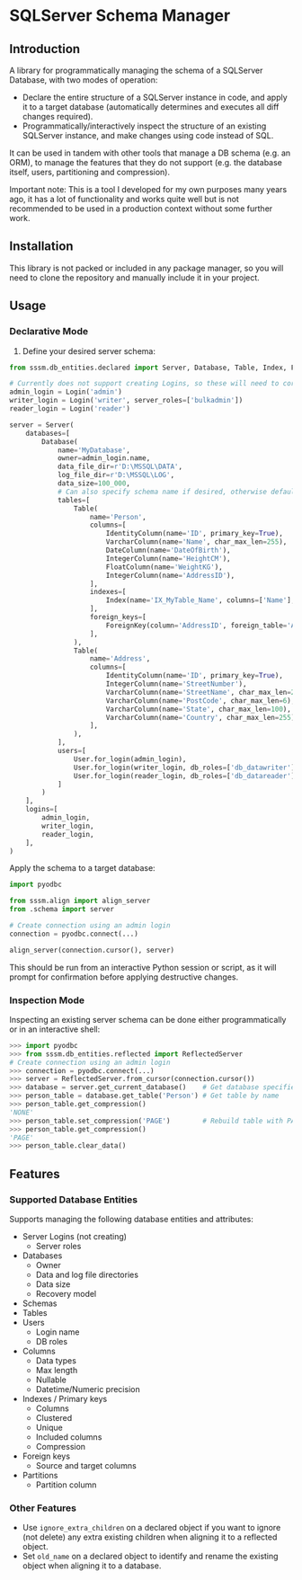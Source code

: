 # SQLServer Schema Manager


## Introduction

A library for programmatically managing the schema of a SQLServer Database, with two modes of operation:
* Declare the entire structure of a SQLServer instance in code, and apply it to a target database (automatically determines and executes all diff changes required).
* Programmatically/interactively inspect the structure of an existing SQLServer instance, and make changes using code instead of SQL.

It can be used in tandem with other tools that manage a DB schema (e.g. an ORM), to manage the features that they do not support (e.g. the database itself, users, partitioning and compression).

Important note: This is a tool I developed for my own purposes many years ago, it has a lot of functionality and works quite well but is not recommended to be used in a production context without some further work. 

## Installation

This library is not packed or included in any package manager, so you will need to clone the repository and manually include it in your project. 

## Usage

### Declarative Mode

1. Define your desired server schema:

```python
from sssm.db_entities.declared import Server, Database, Table, Index, ForeignKey, Login, IntegerColumn, VarcharColumn, DateColumn, IdentityColumn, FloatColumn, User

# Currently does not support creating Logins, so these will need to correspond to ones already existing on the server
admin_login = Login('admin')
writer_login = Login('writer', server_roles=['bulkadmin'])
reader_login = Login('reader')

server = Server(
    databases=[
        Database(
            name='MyDatabase',
            owner=admin_login.name,
            data_file_dir=r'D:\MSSQL\DATA',
            log_file_dir=r'D:\MSSQL\LOG',
            data_size=100_000,
            # Can also specify schema name if desired, otherwise default "db" is used
            tables=[
                Table(
                    name='Person',
                    columns=[
                        IdentityColumn(name='ID', primary_key=True),
                        VarcharColumn(name='Name', char_max_len=255),
                        DateColumn(name='DateOfBirth'),
                        IntegerColumn(name='HeightCM'),
                        FloatColumn(name='WeightKG'),
                        IntegerColumn(name='AddressID'),
                    ],
                    indexes=[
                        Index(name='IX_MyTable_Name', columns=['Name'], compression='PAGE'),
                    ],
                    foreign_keys=[
                        ForeignKey(column='AddressID', foreign_table='Address', foreign_column='ID'),
                    ],
                ),
                Table(
                    name='Address',
                    columns=[
                        IdentityColumn(name='ID', primary_key=True),
                        IntegerColumn(name='StreetNumber'),
                        VarcharColumn(name='StreetName', char_max_len=255),
                        VarcharColumn(name='PostCode', char_max_len=6),
                        VarcharColumn(name='State', char_max_len=100),
                        VarcharColumn(name='Country', char_max_len=255),
                    ],
                ),
            ],
            users=[
                User.for_login(admin_login),                    
                User.for_login(writer_login, db_roles=['db_datawriter']),   
                User.for_login(reader_login, db_roles=['db_datareader']),
            ]
        )
    ],
    logins=[
        admin_login,
        writer_login,
        reader_login,
    ],
)
```

Apply the schema to a target database:

```python
import pyodbc

from sssm.align import align_server
from .schema import server

# Create connection using an admin login
connection = pyodbc.connect(...)

align_server(connection.cursor(), server)
```

This should be run from an interactive Python session or script, as it will prompt for confirmation before applying destructive changes.

### Inspection Mode

Inspecting an existing server schema can be done either programmatically or in an interactive shell:

```python
>>> import pyodbc
>>> from sssm.db_entities.reflected import ReflectedServer
# Create connection using an admin login
>>> connection = pyodbc.connect(...)
>>> server = ReflectedServer.from_cursor(connection.cursor())
>>> database = server.get_current_database()    # Get database specified in connection
>>> person_table = database.get_table('Person') # Get table by name
>>> person_table.get_compression()
'NONE'
>>> person_table.set_compression('PAGE')        # Rebuild table with PAGE compression
>>> person_table.get_compression()
'PAGE'
>>> person_table.clear_data()

```

## Features

### Supported Database Entities

Supports managing the following database entities and attributes:
* Server Logins (not creating)
  * Server roles 
* Databases
  * Owner 
  * Data and log file directories
  * Data size
  * Recovery model
* Schemas
* Tables
* Users
  * Login name
  * DB roles
* Columns
  * Data types
  * Max length
  * Nullable
  * Datetime/Numeric precision
* Indexes / Primary keys
  * Columns
  * Clustered
  * Unique
  * Included columns
  * Compression
* Foreign keys
  * Source and target columns 
* Partitions
  * Partition column 

### Other Features

* Use `ignore_extra_children` on a declared object if you want to ignore (not delete) any extra existing children when aligning it to a reflected object.
* Set `old_name` on a declared object to identify and rename the existing object when aligning it to a database.
